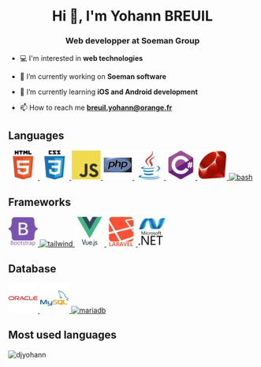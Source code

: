 <h1 align="center">Hi 👋, I'm Yohann BREUIL</h1>
<h3 align="center">Web developper at Soeman Group</h3>

- 💻 I'm interested in **web technologies**

- 🔭 I’m currently working on **Soeman software**

- 🌱 I’m currently learning **iOS and Android development**

- 📫 How to reach me **breuil.yohann@orange.fr**

## Languages 

<a href="https://www.w3.org/html/" target="_blank" rel="noreferrer"> 
	<img src="https://raw.githubusercontent.com/devicons/devicon/master/icons/html5/html5-original-wordmark.svg" alt="html5" width="60px" height="60px"/> 
</a>
<a href="https://www.w3schools.com/css/" target="_blank" rel="noreferrer"> 
	<img src="https://raw.githubusercontent.com/devicons/devicon/master/icons/css3/css3-original-wordmark.svg" alt="css3" width="60px" height="60px"/> 
</a>
<a href="https://developer.mozilla.org/en-US/docs/Web/JavaScript" target="_blank" rel="noreferrer"> 
	<img src="https://raw.githubusercontent.com/devicons/devicon/master/icons/javascript/javascript-original.svg" alt="javascript" width="60px" height="60px"/> 
</a>
<a href="https://www.php.net" target="_blank" rel="noreferrer"> 
	<img src="https://raw.githubusercontent.com/devicons/devicon/master/icons/php/php-original.svg" alt="php" width="60px" height="60px"/> 
</a>
<a href="https://www.java.com" target="_blank" rel="noreferrer"> 
	<img src="https://raw.githubusercontent.com/devicons/devicon/master/icons/java/java-original.svg" alt="java" width="60px" height="60px"/> 
</a>
<a href="https://www.w3schools.com/cs/" target="_blank" rel="noreferrer"> 
	<img src="https://raw.githubusercontent.com/devicons/devicon/master/icons/csharp/csharp-original.svg" alt="csharp" width="60px" height="60px"/> 
</a>
<a href="https://www.ruby-lang.org/en/" target="_blank" rel="noreferrer"> 
	<img src="https://raw.githubusercontent.com/devicons/devicon/master/icons/ruby/ruby-original.svg" alt="ruby" width="60px" height="60px"/> 
</a>
<a href="https://www.gnu.org/software/bash/" target="_blank" rel="noreferrer"> 
	<img src="https://www.vectorlogo.zone/logos/gnu_bash/gnu_bash-icon.svg" alt="bash" width="60px" height="60px"/> 
</a> 

## Frameworks

<a href="https://getbootstrap.com" target="_blank" rel="noreferrer"> 
	<img src="https://raw.githubusercontent.com/devicons/devicon/master/icons/bootstrap/bootstrap-plain-wordmark.svg" alt="bootstrap" width="60px" height="60px"/> 
</a> 
<a href="https://tailwindcss.com/" target="_blank" rel="noreferrer"> 
	<img src="https://www.vectorlogo.zone/logos/tailwindcss/tailwindcss-icon.svg" alt="tailwind" width="60px" height="60px"/> 
</a>
<a href="https://vuejs.org/" target="_blank" rel="noreferrer"> 
	<img src="https://raw.githubusercontent.com/devicons/devicon/master/icons/vuejs/vuejs-original-wordmark.svg" alt="vuejs" width="60px" height="60px"/> 
</a>
<a href="https://laravel.com/" target="_blank" rel="noreferrer"> 
	<img src="https://raw.githubusercontent.com/devicons/devicon/master/icons/laravel/laravel-plain-wordmark.svg" alt="laravel" width="60px" height="60px"/> 
</a>
<a href="https://dotnet.microsoft.com/" target="_blank" rel="noreferrer"> 
	<img src="https://raw.githubusercontent.com/devicons/devicon/master/icons/dot-net/dot-net-original-wordmark.svg" alt="dotnet" width="60px" height="60px"/> 
</a>
          
## Database

<a href="https://www.oracle.com/" target="_blank" rel="noreferrer"> 
	<img src="https://raw.githubusercontent.com/devicons/devicon/master/icons/oracle/oracle-original.svg" alt="oracle" width="60px" height="60px"/> 
</a>
<a href="https://www.mysql.com/" target="_blank" rel="noreferrer"> 
	<img src="https://raw.githubusercontent.com/devicons/devicon/master/icons/mysql/mysql-original-wordmark.svg" alt="mysql" width="60px" height="60px"/> 
</a>
<a href="https://mariadb.org/" target="_blank" rel="noreferrer"> 
	<img src="https://www.vectorlogo.zone/logos/mariadb/mariadb-icon.svg" alt="mariadb" width="60px" height="60px"/> 
</a>
          
## Most used languages     
            
<img align="center" src="https://github-readme-stats.vercel.app/api/top-langs?username=djyohann&show_icons=true&locale=en&layout=compact" alt="djyohann"/>